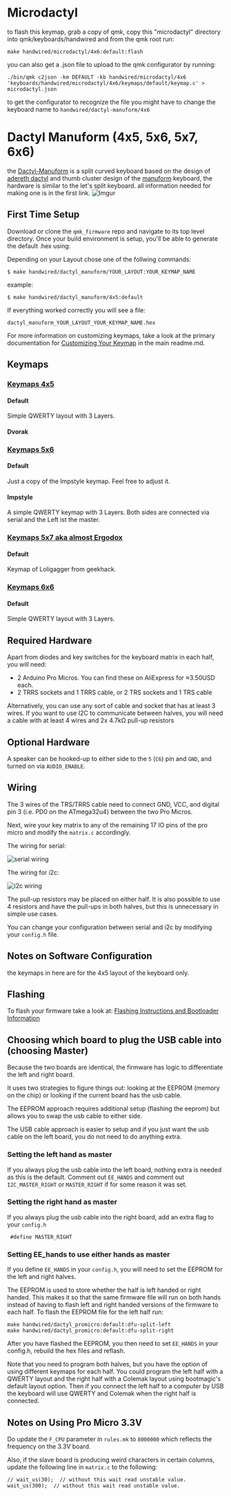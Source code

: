 # Microdactyl

to flash this keymap, grab a copy of qmk, copy this "microdactyl" directory into qmk/keyboards/handwired and from the qmk root run:
```
make handwired/microdactyl/4x6:default:flash
```

you can also get a .json file to upload to the qmk configurator by running:
```
./bin/qmk c2json -km DEFAULT -kb handwired/microdactyl/4x6 'keyboards/handwired/microdactyl/4x6/keymaps/default/keymap.c' > microdactyl.json 
```

to get the configurator to recognize the file you might have to change the keyboard name to `handwired/dactyl-manuform/4x6`








Dactyl Manuform (4x5, 5x6, 5x7, 6x6)
======
the [Dactyl-Manuform](https://github.com/tshort/dactyl-keyboard) is a split curved keyboard based on the design of [adereth dactyl](https://github.com/adereth/dactyl-keyboard) and thumb cluster design of the [manuform](https://geekhack.org/index.php?topic=46015.0) keyboard, the hardware is similar to the let's split keyboard. all information needed for making one is in the first link.
![Imgur](https://i.imgur.com/7y0Vbyd.jpg)


## First Time Setup

Download or clone the `qmk_firmware` repo and navigate to its top level directory. Once your build environment is setup, you'll be able to generate the default .hex using:

Depending on your Layout chose one of the follwing commands:

```
$ make handwired/dactyl_manuform/YOUR_LAYOUT:YOUR_KEYMAP_NAME
```

example:
```
$ make handwired/dactyl_manuform/4x5:default
```

If everything worked correctly you will see a file:

```
dactyl_manuform_YOUR_LAYOUT_YOUR_KEYMAP_NAME.hex
```

For more information on customizing keymaps, take a look at the primary documentation for [Customizing Your Keymap](/docs/faq_keymap.md) in the main readme.md.


## Keymaps

### [Keymaps 4x5](/keyboards/handwired/dactyl_manuform/4x5/keymaps/)

#### Default
Simple QWERTY layout with 3 Layers.
#### Dvorak

### [Keymaps 5x6](/keyboards/handwired/dactyl_manuform/5x6/keymaps/)

#### Default
Just a copy of the Impstyle keymap. Feel free to adjust it.

#### Impstyle
A simple QWERTY keymap with 3 Layers. Both sides are connected via serial and the Left ist the master.

### [Keymaps 5x7 aka almost Ergodox](/keyboards/handwired/dactyl_manuform/5x7/keymaps/)
#### Default
Keymap of Loligagger from geekhack.

### [Keymaps 6x6](/keyboards/handwired/dactyl_manuform/6x6/keymaps/)

#### Default
Simple QWERTY layout with 3 Layers.

## Required Hardware

Apart from diodes and key switches for the keyboard matrix in each half, you
will need:

* 2 Arduino Pro Micros. You can find these on AliExpress for ≈3.50USD each.
* 2 TRRS sockets and 1 TRRS cable, or 2 TRS sockets and 1 TRS cable

Alternatively, you can use any sort of cable and socket that has at least 3
wires. If you want to use I2C to communicate between halves, you will need a
cable with at least 4 wires and 2x 4.7kΩ pull-up resistors

## Optional Hardware
A speaker can be hooked-up to either side to the `5` (`C6`) pin and `GND`, and turned on via `AUDIO_ENABLE`.

## Wiring

The 3 wires of the TRS/TRRS cable need to connect GND, VCC, and digital pin 3 (i.e.
PD0 on the ATmega32u4) between the two Pro Micros.

Next, wire your key matrix to any of the remaining 17 IO pins of the pro micro
and modify the `matrix.c` accordingly.

The wiring for serial:

![serial wiring](https://i.imgur.com/C3D1GAQ.png)

The wiring for i2c:

![i2c wiring](https://i.imgur.com/Hbzhc6E.png)

The pull-up resistors may be placed on either half. It is also possible
to use 4 resistors and have the pull-ups in both halves, but this is
unnecessary in simple use cases.

You can change your configuration between serial and i2c by modifying your `config.h` file.

## Notes on Software Configuration

the keymaps in here are for the 4x5 layout of the keyboard only.

## Flashing

To flash your firmware take a look at: [Flashing Instructions and Bootloader Information](https://docs.qmk.fm/#/flashing)


## Choosing which board to plug the USB cable into (choosing Master)

Because the two boards are identical, the firmware has logic to differentiate the left and right board.

It uses two strategies to figure things out: looking at the EEPROM (memory on the chip) or looking if the current board has the usb cable.

The EEPROM approach requires additional setup (flashing the eeprom) but allows you to swap the usb cable to either side.

The USB cable approach is easier to setup and if you just want the usb cable on the left board, you do not need to do anything extra.

### Setting the left hand as master

If you always plug the usb cable into the left board, nothing extra is needed as this is the default. Comment out `EE_HANDS` and comment out `I2C_MASTER_RIGHT` or `MASTER_RIGHT` if for some reason it was set.

### Setting the right hand as master

If you always plug the usb cable into the right board, add an extra flag to your `config.h`
```
 #define MASTER_RIGHT
```

### Setting EE_hands to use either hands as master

If you define `EE_HANDS` in your `config.h`, you will need to set the
EEPROM for the left and right halves.

The EEPROM is used to store whether the
half is left handed or right handed. This makes it so that the same firmware
file will run on both hands instead of having to flash left and right handed
versions of the firmware to each half. To flash the EEPROM file for the left
half run:
```
make handwired/dactyl_promicro:default:dfu-split-left
make handwired/dactyl_promicro:default:dfu-split-right
```

After you have flashed the EEPROM, you then need to set `EE_HANDS` in your config.h, rebuild the hex files and reflash.

Note that you need to program both halves, but you have the option of using
different keymaps for each half. You could program the left half with a QWERTY
layout and the right half with a Colemak layout using bootmagic's default layout option.
Then if you connect the left half to a computer by USB the keyboard will use QWERTY and Colemak when the
right half is connected.


Notes on Using Pro Micro 3.3V
-----------------------------

Do update the `F_CPU` parameter in `rules.mk` to `8000000` which reflects
the frequency on the 3.3V board.

Also, if the slave board is producing weird characters in certain columns,
update the following line in `matrix.c` to the following:

```
// wait_us(30);  // without this wait read unstable value.
wait_us(300);  // without this wait read unstable value.
```

